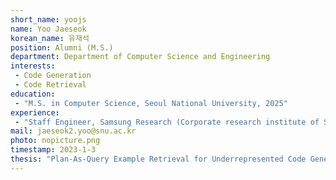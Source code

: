 ```yaml
---
short_name: yoojs
name: Yoo Jaeseok
korean_name: 유재석
position: Alumni (M.S.)
department: Department of Computer Science and Engineering
interests:
 - Code Generation
 - Code Retrieval
education:
 - "M.S. in Computer Science, Seoul National University, 2025"
experience:
 - "Staff Engineer, Samsung Research (Corporate research institute of Samsung Electronics), since 2014"
mail: jaeseok2.yoo@snu.ac.kr
photo: nopicture.png
timestamp: 2023-1-3
thesis: "Plan-As-Query Example Retrieval for Underrepresented Code Generation"
---
```

